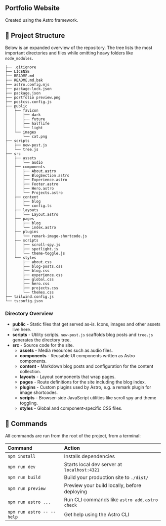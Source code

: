 ## Portfolio Website

Created using the Astro framework.

## 🚀 Project Structure

Below is an expanded overview of the repository. The tree lists the most important directories and files while omitting heavy folders like `node_modules`.

```text
├── .gitignore
├── LICENSE
├── README.md
├── README.md.bak
├── astro.config.mjs
├── package-lock.json
├── package.json
├── portfolio preview.png
├── postcss.config.js
├── public
│   ├── favicon
│   │   ├── dark
│   │   ├── future
│   │   ├── halflife
│   │   └── light
│   └── images
│       └── cat.png
├── scripts
│   ├── new-post.js
│   └── tree.js
├── src
│   ├── assets
│   │   └── audio
│   ├── components
│   │   ├── About.astro
│   │   ├── BlogSection.astro
│   │   ├── Experience.astro
│   │   ├── Footer.astro
│   │   ├── Hero.astro
│   │   └── Projects.astro
│   ├── content
│   │   ├── blog
│   │   └── config.ts
│   ├── layouts
│   │   └── Layout.astro
│   ├── pages
│   │   ├── blog
│   │   └── index.astro
│   ├── plugins
│   │   └── remark-image-shortcode.js
│   ├── scripts
│   │   ├── scroll-spy.js
│   │   ├── spotlight.js
│   │   └── theme-toggle.js
│   └── styles
│       ├── about.css
│       ├── blog-posts.css
│       ├── blog.css
│       ├── experience.css
│       ├── global.css
│       ├── hero.css
│       ├── projects.css
│       └── themes.css
├── tailwind.config.js
└── tsconfig.json
```

### Directory Overview

- **public** - Static files that get served as-is. Icons, images and other assets live here.
- **scripts** - Utility scripts. `new-post.js` scaffolds blog posts and `tree.js` generates the directory tree.
- **src** - Source code for the site.
  - **assets** - Media resources such as audio files.
  - **components** - Reusable UI components written as Astro components.
  - **content** - Markdown blog posts and configuration for the content collection.
  - **layouts** - Layout components that wrap pages.
  - **pages** - Route definitions for the site including the blog index.
  - **plugins** - Custom plugins used by Astro, e.g. a remark plugin for image shortcodes.
  - **scripts** - Browser-side JavaScript utilities like scroll spy and theme toggling.
  - **styles** - Global and component-specific CSS files.

## 🧞 Commands

All commands are run from the root of the project, from a terminal:

| Command                   | Action                                           |
| :------------------------ | :----------------------------------------------- |
| `npm install`             | Installs dependencies                            |
| `npm run dev`             | Starts local dev server at `localhost:4321`      |
| `npm run build`           | Build your production site to `./dist/`          |
| `npm run preview`         | Preview your build locally, before deploying     |
| `npm run astro ...`       | Run CLI commands like `astro add`, `astro check` |
| `npm run astro -- --help` | Get help using the Astro CLI                     |

